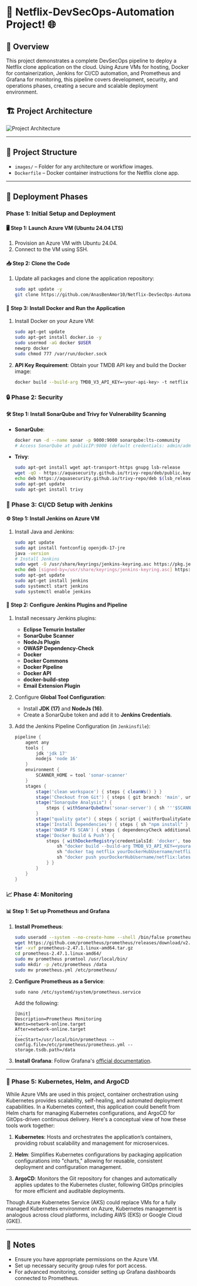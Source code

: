 # 🚀 Netflix-DevSecOps-Automation Project! 🌐

## 📜 Overview
This project demonstrates a complete DevSecOps pipeline to deploy a Netflix clone application on the cloud. Using Azure VMs for hosting, Docker for containerization, Jenkins for CI/CD automation, and Prometheus and Grafana for monitoring, this pipeline covers development, security, and operations phases, creating a secure and scalable deployment environment.

## 🏗️ Project Architecture

![Project Architecture](images/architecture.jpeg)

---

## 📂 Project Structure

- `images/` – Folder for any architecture or workflow images.
- `Dockerfile` – Docker container instructions for the Netflix clone app.

---

## 🚀 Deployment Phases

### **Phase 1: Initial Setup and Deployment**

#### 🖥️ Step 1: Launch Azure VM (Ubuntu 24.04 LTS)
1. Provision an Azure VM with Ubuntu 24.04.
2. Connect to the VM using SSH.

#### 📥 Step 2: Clone the Code
1. Update all packages and clone the application repository:
    ```bash
    sudo apt update -y
    git clone https://github.com/AnasBenAmor10/Netflix-DevSecOps-Automation.git
    ```

#### 🐳 Step 3: Install Docker and Run the Application
1. Install Docker on your Azure VM:
    ```bash
    sudo apt-get update
    sudo apt-get install docker.io -y
    sudo usermod -aG docker $USER
    newgrp docker
    sudo chmod 777 /var/run/docker.sock
    ```
2. **API Key Requirement**: Obtain your TMDB API key and build the Docker image:
    ```bash
    docker build --build-arg TMDB_V3_API_KEY=<your-api-key> -t netflix .
    ```

### 🔒 **Phase 2: Security**

#### 🛠️ Step 1: Install SonarQube and Trivy for Vulnerability Scanning
- **SonarQube**:
    ```bash
    docker run -d --name sonar -p 9000:9000 sonarqube:lts-community
    # Access SonarQube at publicIP:9000 (default credentials: admin/admin)
    ```
- **Trivy**:
    ```bash
    sudo apt-get install wget apt-transport-https gnupg lsb-release
    wget -qO - https://aquasecurity.github.io/trivy-repo/deb/public.key | sudo apt-key add -
    echo deb https://aquasecurity.github.io/trivy-repo/deb $(lsb_release -sc) main | sudo tee -a /etc/apt/sources.list.d/trivy.list
    sudo apt-get update
    sudo apt-get install trivy
    ```

### 🤖 **Phase 3: CI/CD Setup with Jenkins**

#### ⚙️ Step 1: Install Jenkins on Azure VM
1. Install Java and Jenkins:
    ```bash
    sudo apt update
    sudo apt install fontconfig openjdk-17-jre
    java -version
    # Install Jenkins
    sudo wget -O /usr/share/keyrings/jenkins-keyring.asc https://pkg.jenkins.io/debian-stable/jenkins.io-2023.key
    echo deb [signed-by=/usr/share/keyrings/jenkins-keyring.asc] https://pkg.jenkins.io/debian-stable binary/ | sudo tee /etc/apt/sources.list.d/jenkins.list > /dev/null
    sudo apt-get update
    sudo apt-get install jenkins
    sudo systemctl start jenkins
    sudo systemctl enable jenkins
    ```

#### 🔧 Step 2: Configure Jenkins Plugins and Pipeline
1. Install necessary Jenkins plugins:
    - **Eclipse Temurin Installer**
    - **SonarQube Scanner**
    - **NodeJs Plugin**
    - **OWASP Dependency-Check**
    - **Docker**
    - **Docker Commons**
    - **Docker Pipeline**
    - **Docker API**
    - **docker-build-step**
    - **Email Extension Plugin**

2. Configure **Global Tool Configuration**:
   - Install **JDK (17)** and **NodeJs (16)**.
   - Create a SonarQube token and add it to **Jenkins Credentials**.

3. Add the Jenkins Pipeline Configuration (in `Jenkinsfile`):
    ```groovy
    pipeline {
        agent any
        tools {
            jdk 'jdk 17'
            nodejs 'node 16'
        }
        environment {
            SCANNER_HOME = tool 'sonar-scanner'
        }
        stages {
            stage('clean workspace') { steps { cleanWs() } }
            stage('Checkout from Git') { steps { git branch: 'main', url: 'https://github.com/AnasBenAmor10/Netflix-DevSecOps-Automation.git' } }
            stage("Sonarqube Analysis") {
                steps { withSonarQubeEnv('sonar-server') { sh '''$SCANNER_HOME/bin/sonar-scanner -Dsonar.projectName=Netflix -Dsonar.projectKey=Netflix''' } }
            }
            stage("quality gate") { steps { script { waitForQualityGate abortPipeline: false, credentialsId: 'Sonar-token' } } }
            stage('Install Dependencies') { steps { sh "npm install" } }
            stage('OWASP FS SCAN') { steps { dependencyCheck additionalArguments: '--scan ./ --disableYarnAudit --disableNodeAudit', odcInstallation: 'DP-Check' } }
            stage('Docker Build & Push') {
                steps { withDockerRegistry(credentialsId: 'docker', toolName: 'docker') {
                    sh "docker build --build-arg TMDB_V3_API_KEY=<yourapikey> -t netflix ."
                    sh "docker tag netflix yourDockerHubUsername/netflix:latest"
                    sh "docker push yourDockerHubUsername/netflix:latest"
                } }
            }
        }
    }
    ```

### 📈 **Phase 4: Monitoring**

#### 📊 Step 1: Set up Prometheus and Grafana
1. **Install Prometheus**:
    ```bash
    sudo useradd --system --no-create-home --shell /bin/false prometheus
    wget https://github.com/prometheus/prometheus/releases/download/v2.47.1/prometheus-2.47.1.linux-amd64.tar.gz
    tar -xvf prometheus-2.47.1.linux-amd64.tar.gz
    cd prometheus-2.47.1.linux-amd64/
    sudo mv prometheus promtool /usr/local/bin/
    sudo mkdir -p /etc/prometheus /data
    sudo mv prometheus.yml /etc/prometheus/
    ```

2. **Configure Prometheus as a Service**:
    ```plaintext
    sudo nano /etc/systemd/system/prometheus.service
    ```
    Add the following:
    ```plaintext
    [Unit]
    Description=Prometheus Monitoring
    Wants=network-online.target
    After=network-online.target
    ...
    ExecStart=/usr/local/bin/prometheus --config.file=/etc/prometheus/prometheus.yml --storage.tsdb.path=/data
    ```

3. **Install Grafana**:
    Follow Grafana's [official documentation](https://grafana.com/docs/grafana/latest/installation/).

---

### 🚢 **Phase 5: Kubernetes, Helm, and ArgoCD**

While Azure VMs are used in this project, container orchestration using Kubernetes provides scalability, self-healing, and automated deployment capabilities. In a Kubernetes context, this application could benefit from Helm charts for managing Kubernetes configurations, and ArgoCD for GitOps-driven continuous delivery. Here's a conceptual view of how these tools work together:

1. **Kubernetes**: Hosts and orchestrates the application’s containers, providing robust scalability and management for microservices.

2. **Helm**: Simplifies Kubernetes configurations by packaging application configurations into "charts," allowing for reusable, consistent deployment and configuration management.

3. **ArgoCD**: Monitors the Git repository for changes and automatically applies updates to the Kubernetes cluster, following GitOps principles for more efficient and auditable deployments.

Though Azure Kubernetes Service (AKS) could replace VMs for a fully managed Kubernetes environment on Azure, Kubernetes management is analogous across cloud platforms, including AWS (EKS) or Google Cloud (GKE).

---

## 📝 Notes
- Ensure you have appropriate permissions on the Azure VM.
- Set up necessary security group rules for port access.
- For advanced monitoring, consider setting up Grafana dashboards connected to Prometheus.
